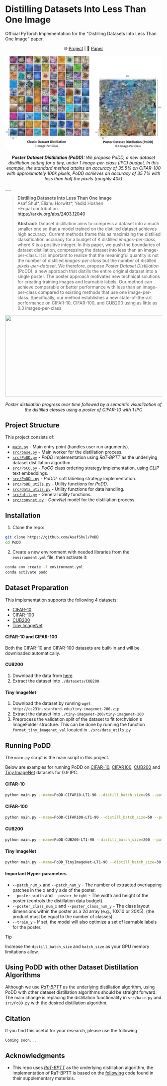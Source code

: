 # Distilling Datasets Into Less Than One Image
Official PyTorch Implementation for the "Distilling Datasets Into Less Than One Image" paper.  
<p align="center">
    🌐 <a href="https://vision.huji.ac.il/podd/" target="_blank">Project</a> | 📃 <a href="https://arxiv.org/abs/2403.12040" target="_blank">Paper</a> <br>
</p>


<center>
    <p>
        <img src="imgs/cover.png">
    </p>
    <p>
        <em><strong>Poster Dataset Distillation (PoDD):</strong> We propose PoDD, a new dataset distillation setting for a tiny, under 1 image-per-class (IPC) budget. In this example, the standard method attains an accuracy of 35.5% on CIFAR-100 with approximately 100k pixels, PoDD achieves an accuracy of 35.7% with less than half the pixels (roughly 40k)</em>
    </p> 
</center>
___

> **Distilling Datasets Into Less Than One Image**<br>
> Asaf Shul*, Eliahu Horwitz*, Yedid Hoshen<br>
> *Equal contribution<br>
> <a href="https://arxiv.org/abs/2403.12040" target="_blank">https://arxiv.org/abs/2403.12040 </a> <br>
>
>**Abstract:** Dataset distillation aims to compress a dataset into a much smaller one 
> so that a model trained on the distilled dataset achieves high accuracy. 
> Current methods frame this as maximizing the distilled classification accuracy for a
> budget of K distilled *images-per-class*, where K is a positive integer.
> In this paper, we push the boundaries of dataset distillation, 
> compressing the dataset into less than an image-per-class. 
> It is important to realize that the meaningful quantity is not the number of distilled
> *images-per-class* but the number of distilled *pixels-per-dataset*. We therefore,
> propose *Poster Dataset Distillation* (PoDD), a new approach that distills the
> entire original dataset into a single poster. The poster approach motivates new
> technical solutions for creating training images and learnable labels. 
> Our method can achieve comparable or better performance with less than an 
> image-per-class compared to existing methods that use one image-per-class. 
> Specifically, our method establishes a new state-of-the-art performance on CIFAR-10,
> CIFAR-100, and CUB200 using as little as 0.3 images-per-class. 


<center>
    <p>
        <img src="imgs/progress.gif" width="574" height="261">
    </p>
    <p>
        <em>Poster distillation progress over time followed by a semantic visualization of the distilled classes using a poster of CIFAR-10 with 1 IPC</em>
    </p> 
</center>

## Project Structure
This project consists of:
- [`main.py`](./main.py) - Main entry point (handles user run arguments).
- [`src/base.py`](./src/base.py) - Main worker for the distillation process.
- [`src/PoDD.py`](./src/PoDD.py) - *PoDD* implementation using *RaT-BPTT* as the underlying dataset distillation algorithm.
- [`src/PoCO.py`](./src/PoCO.py) - *PoCO* class ordering strategy implementation, using *CLIP* text embeddings.
- [`src/PoDDL.py`](./src/PoDDL.py) - *PoDDL* soft labeling strategy implementation.
- [`src/PoDD_utils.py`](./src/PoDD_utils.py) - Utility functions for *PoDD*.
- [`src/data_utils.py`](./src/data_utils.py) - Utility functions for data handling.
- [`src/util.py`](./src/util.py) - General utility functions.
- [`src/convnet.py`](./src/convnet.py) - *ConvNet* model for the distillation process.

## Installation 
1.  Clone the repo:
```bash
git clone https://github.com/AsafShul/PoDD
cd PoDD
```
2. Create a new environment with needed libraries from the `environment.yml` file, then activate it:
```bash
conda env create -f environment.yml
conda activate podd
```

## Dataset Preparation
This implementation supports the following 4 datasets:
- [CIFAR-10](https://paperswithcode.com/dataset/cifar-10)
- [CIFAR-100](https://paperswithcode.com/dataset/cifar-100)
- [CUB200](https://paperswithcode.com/dataset/cub-200-2011) 
- [Tiny ImageNet](https://paperswithcode.com/dataset/tiny-imagenet)

#### CIFAR-10 and CIFAR-100
Both the CIFAR-10 and CIFAR-100 datasets are built-in and will be downloaded automatically. 

#### CUB200
1. Download the data from [here](https://www.vision.caltech.edu/datasets/cub_200_2011/)
2. Extract the dataset into `./datasets/CUB200` 

#### Tiny ImageNet
1. Download the dataset by running `wget http://cs231n.stanford.edu/tiny-imagenet-200.zip` 
2. Extract the dataset into `./tiny-imagenet-200/tiny-imagenet-200` 
3. Preprocess the validation split of the dataset to fit torchvision's ImageFolder structure. This can be done by running the function `format_tiny_imagenet_val` located in `./src/data_utils.py`
 





## Running PoDD
The `main.py` script is the main script in this project.

Below are examples for running PoDD on [CIFAR-10](https://paperswithcode.com/dataset/cifar-10), [CIFAR100](https://paperswithcode.com/dataset/cifar-100), [CUB200](https://paperswithcode.com/dataset/cub-200-2011) 
and [Tiny ImageNet](https://paperswithcode.com/dataset/tiny-imagenet) datasets for 0.9 IPC.

#### CIFAR-10
```bash
python main.py --name=PoDD-CIFAR10-LT1-90 --distill_batch_size=96 --patch_num_x=16 --patch_num_y=6 --dataset=cifar10 --num_train_eval=8 --update_steps=1 --batch_size=5000 --ddtype=curriculum --cctype=2 --epoch=10000 --test_freq=10 --print_freq=10 --arch=convnet --window=60 --minwindow=0 --totwindow=200 --inner_optim=Adam --outer_optim=Adam --inner_lr=0.001 --lr=0.001 --syn_strategy=flip_rotate --real_strategy=flip_rotate --seed=0 --zca --comp_ipc=1 --class_area_width=32 --class_area_height=32 --poster_width=153 --poster_height=60 --poster_class_num_x=5 --poster_class_num_y=2
```

#### CIFAR-100
```bash
python main.py --name=PoDD-CIFAR100-LT1-90 --distill_batch_size=50 --patch_num_x=20 --patch_num_y=20 --dataset=cifar100 --num_train_eval=8 --update_steps=1 --batch_size=2000 --ddtype=curriculum --cctype=2 --epoch=10000 --test_freq=10 --print_freq=10 --arch=convnet --window=100 --minwindow=0 --totwindow=300 --inner_optim=Adam --outer_optim=Adam --inner_lr=0.001 --lr=0.001 --syn_strategy=flip_rotate --real_strategy=flip_rotate --seed=0 --zca --comp_ipc=1 --class_area_width=32 --class_area_height=32 --poster_width=303 --poster_height=303 --poster_class_num_x=10 --poster_class_num_y=10 --train_y
```

#### CUB200
```bash
python main.py --name=PoDD-CUB200-LT1-90 --distill_batch_size=200 --patch_num_x=60 --patch_num_y=30 --dataset=cub-200 --num_train_eval=8 --update_steps=1 --batch_size=3000 --ddtype=curriculum --cctype=2 --epoch=10000 --test_freq=25 --print_freq=10 --arch=convnet --window=60 --minwindow=0 --totwindow=200 --inner_optim=Adam --outer_optim=Adam --inner_lr=0.001 --lr=0.001 --syn_strategy=flip_rotate --real_strategy=flip_rotate --seed=1 --zca --comp_ipc=1 --class_area_width=32 --class_area_height=32 --poster_width=610 --poster_height=302 --poster_class_num_x=20 --poster_class_num_y=10 --train_y
```
#### Tiny ImageNet
```bash
python main.py --name=PoDD_TinyImageNet-LT1-90 --distill_batch_size=30 --patch_num_x=40 --patch_num_y=20 --dataset=tiny-imagenet-200 --num_train_eval=8 --update_steps=1 --batch_size=500 --ddtype=curriculum --cctype=2 --epoch=10000 --test_freq=5 --print_freq=1 --arch=convnet --window=100 --minwindow=0 --totwindow=300 --inner_optim=Adam --outer_optim=Adam --inner_lr=0.0005 --lr=0.0005 --syn_strategy=flip_rotate --real_strategy=flip_rotate --seed=0 --zca --comp_ipc=1 --class_area_width=64 --class_area_height=64 --poster_width=1211 --poster_height=608 --poster_class_num_x=20 --poster_class_num_y=10 --train_y
```

#### Important Hyper-parameters
- `--patch_num_x` and `--patch_num_y` - The number of extracted overlapping patches in the x and y axis of the poster.
- `--poster_width` and `--poster_height` - The width and height of the poster (controls the distillation data budget).
- `--poster_class_num_x` and `--poster_class_num_y` - The class layout dimensions within the poster as a 2d array (e.g., 10X10 or 20X5), 
(the product must be equal to the number of classes).
- `--train_y` - If set, the model will also optimize a set of learnable labels for the poster.

> [!TIP] 
> Increase the `distill_batch_size` and `batch_size` as your GPU memory limitations allow. 


## Using PoDD with other Dataset Distillation Algorithms
Although we use [*RaT-BPTT*](https://arxiv.org/pdf/2311.07025.pdf) as the underlying distillation algorithm, using PoDD with other dataset distillation algorithms should be straight forward. 
The main change is replacing the distillation functionality in `src/base.py` and `src/PoDD.py` with the desired distillation algorithm.



## Citation
If you find this useful for your research, please use the following.

```
Coming soon...
```

## Acknowledgments
- This repo uses [*RaT-BPTT*](https://arxiv.org/pdf/2311.07025.pdf) as the underlying distillation algorithm, the implementation of RaT-BPTT is based on the [following](https://anonymous.4open.science/r/RaT-BPTT-45EE/README.md) code found in their supplementary materials.
